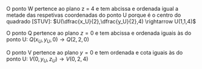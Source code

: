 O ponto W pertence ao plano z = 4 e tem abcissa e ordenada igual a metade das respetivas coordenadas do ponto U porque é o centro do quadrado [STUV]: $U(\dfrac{x_U}{2},\dfrac{y_U}{2},4) \rightarrow  U(1,1,4)$

O ponto Q pertence ao plano $z=0$ e tem abcissa e ordenada iguais às do ponto U: $Q(x_U,y_U,0) \rightarrow Q(2,2,0)$

O ponto V pertence ao plano $y = 0$ e tem ordenada e cota iguais às do ponto U: $V(0,y_U,z_U) \rightarrow V(0,2,4)$

